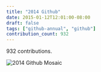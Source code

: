 ```yaml
---
title: "2014 Github"
date: 2015-01-12T12:01:00-08:00
draft: false
tags: ["github-annual", "github"]
contribution_count: 932
---
```


932 contributions.

<!--more-->

![2014 Github Mosaic](https://i.imgur.com/fhG6XHVl.png)
